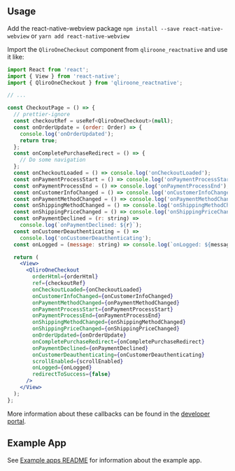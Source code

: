 ## Usage

Add the react-native-webview package `npm install --save react-native-webview` or `yarn add react-native-webview`

Import the `QliroOneCheckout` component from `qliroone_reactnative` and use it like:

```jsx
import React from 'react';
import { View } from 'react-native';
import { QliroOneCheckout } from 'qliroone_reactnative';

// ...

const CheckoutPage = () => {
  // prettier-ignore
  const checkoutRef = useRef<QliroOneCheckout>(null);
  const onOrderUpdate = (order: Order) => {
    console.log('onOrderUpdated');
    return true;
  };
  const onCompletePurchaseRedirect = () => {
    // Do some navigation
  };
  const onCheckoutLoaded = () => console.log('onCheckoutLoaded');
  const onPaymentProcessStart = () => console.log('onPaymentProcessStart');
  const onPaymentProcessEnd = () => console.log('onPaymentProcessEnd');
  const onCustomerInfoChanged = () => console.log('onCustomerInfoChanged');
  const onPaymentMethodChanged = () => console.log('onPaymentMethodChanged');
  const onShippingMethodChanged = () => console.log('onShippingMethodChanged');
  const onShippingPriceChanged = () => console.log('onShippingPriceChanged');
  const onPaymentDeclined = (r: string) =>
    console.log(`onPaymentDeclined: ${r}`);
  const onCustomerDeauthenticating = () =>
    console.log('onCustomerDeauthenticating');
  const onLogged = (message: string) => console.log(`onLogged: ${message}`);

  return (
    <View>
      <QliroOneCheckout
        orderHtml={orderHtml}
        ref={checkoutRef}
        onCheckoutLoaded={onCheckoutLoaded}
        onCustomerInfoChanged={onCustomerInfoChanged}
        onPaymentMethodChanged={onPaymentMethodChanged}
        onPaymentProcessStart={onPaymentProcessStart}
        onPaymentProcessEnd={onPaymentProcessEnd}
        onShippingMethodChanged={onShippingMethodChanged}
        onShippingPriceChanged={onShippingPriceChanged}
        onOrderUpdated={onOrderUpdate}
        onCompletePurchaseRedirect={onCompletePurchaseRedirect}
        onPaymentDeclined={onPaymentDeclined}
        onCustomerDeauthenticating={onCustomerDeauthenticating}
        scrollEnabled={scrollEnabled}
        onLogged={onLogged}
        redirectToSuccess={false}
      />
    </View>
  );
};
```

More information about these callbacks can be found in the [developer portal](https://developers.qliro.com/docs/qliro-one).

## Example App

See [Example apps README](./example/README.md) for information about the example app.
